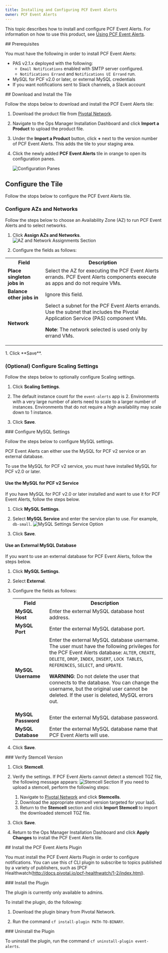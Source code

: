 ```yaml
---
title: Installing and Configuring PCF Event Alerts
owner: PCF Event Alerts
---
```


This topic describes how to install and configure PCF Event Alerts. For information on how to use this product, see [Using PCF Event Alerts](./using.html).

##<a id='prereqs'></a> Prerequisites

You must have the following in order to install PCF Event Alerts:

+ PAS v2.1.x deployed with the following:
  + `Email Notifications` enabled with SMTP server configured.
  + `Notifications Errand` and `Notifications UI Errand` run.
+ MySQL for PCF v2.0 or later, or external MySQL credentials
+ If you want notifications sent to Slack channels, a Slack account

##<a id='install'></a> Download and Install the Tile

Follow the stops below to download and install the PCF Event Alerts tile:

1. Download the product file from [Pivotal Network](https://network.pivotal.io/).

1. Navigate to the Ops Manager Installation Dashboard and click **Import a Product** to upload the product file. 

1. Under the **Import a Product** button, click **+** next to the version number of PCF Event Alerts.
This adds the tile to your staging area.

1. Click the newly added **PCF Event Alerts** tile in orange to open its configuration panes.

    ![Configuration Panes](images/config-panes.png)

## <a id="config-tile"></a> Configure the Tile

Follow the stops below to configure the PCF Event Alerts tile.

### <a id="azs"></a> Configure AZs and Networks

Follow the steps below to choose an Availability Zone (AZ) to run PCF Event Alerts and to select networks.

1. Click **Assign AZs and Networks**.
  ![AZ and Network Assignments Section](images/azs-and-network.png)

1. Configure the fields as follows:
  <table class="nice">
    <tr>
      <th>Field</th>
      <th>Description</th>
    </tr>
    <tr>
      <td><strong>Place singleton jobs in</strong></td>
      <td>Select the AZ for executing the PCF Event Alerts errands.
          PCF Event Alerts components execute as apps and do not require VMs.</td>
    </tr>
    <tr><td><strong>Balance other jobs in</strong></td>
        <td>Ignore this field.</td>
    </tr>
    <tr>
      <td><strong>Network</strong></td>
      <td>Select a subnet for the PCF Event Alerts errands.
          Use the subnet that includes the Pivotal Application Service (PAS) component VMs.
      <p class="note"><strong>Note</strong>: The network selected is used only by errand VMs.</p>
      </td>
    </tr>
  </table>
1. Click **Save**.

### <a id="event-alerts-alerting-config"></a> (Optional) Configure Scaling Settings

Follow the steps below to optionally configure Scaling settings.

1. Click **Scaling Settings**.

1. The default instance count for the `event-alerts` app is 2. Environments with a very large number of 
alerts need to scale to a larger number of instances. Environments that do not require a high availability
may scale down to 1 instance. 

1. Click **Save**. 

###<a id="mysql"></a> Configure MySQL Settings

Follow the steps below to configure MySQL settings. 

PCF Event Alerts can either use the MySQL for PCF v2 service or an external database.

To use the MySQL for PCF v2 service, you must have installed MySQL for PCF v2.0 or later. 

#### Use the MySQL for PCF v2 Service

If you have MySQL for PCF v2.0 or later installed and want to use it for PCF Event Alerts,
follow the steps below.

1. Click **MySQL Settings**.

1. Select **MySQL Service** and enter the service plan to use. For example, `db-small`.
  ![MySQL Settings Service Option](images/mysql-settings-service.png)

1. Click **Save**.

#### Use an External MySQL Database

If you want to use an external database for PCF Event Alerts, follow the steps below.

1. Click **MySQL Settings**.

1. Select **External**.

1. Configure the fields as follows:

    <table class="nice">
      <tr>
        <th>Field</th>
        <th>Description</th>
      </tr>
      <tr>
        <td><strong>MySQL Host</strong></td>
        <td>Enter the external MySQL database host address.</td>
      </tr>
      <tr>
        <td><strong>MySQL Port</strong></td>
        <td>Enter the external MySQL database port.</td>
      </tr>
      <tr>
        <td><strong>MySQL Username</strong></td>
        <td>
        Enter the external MySQL database username.<br>
        The user must have the following privileges for the PCF Event Alerts database:
        <code>ALTER</code>, <code>CREATE</code>, <code>DELETE</code>, <code>DROP</code>, <code>INDEX</code>, 
        <code>INSERT</code>, <code>LOCK TABLES</code>, <code>REFERENCES</code>, <code>SELECT</code>, and <code>UPDATE</code>.
        <p class="note warning"><strong>WARNING</strong>: Do not delete the user that connects to the database.
           You can change the username, but the original user cannot be deleted. If the user is deleted, MySQL errors out.
         </p> 
      <tr>
        <td><strong>MySQL Password</strong></td>
        <td>Enter the external MySQL database password.</td>
      </tr>
      <tr>
        <td><strong>MySQL Database</strong></td>
        <td>Enter the external MySQL database name that PCF Event Alerts will use.</td>
      </tr>
    </table>

1. Click **Save**. 

###<a id="stemcell"></a> Verify Stemcell Version

1. Click **Stemcell**.

1. Verify the settings. If PCF Event Alerts cannot detect a stemcell TGZ file, the following message appears:
    ![Stemcell Section](images/stemcell.png)
    If you need to upload a stemcell, perform the following steps:
      1. Navigate to [Pivotal Network](https://network.pivotal.io/) and click **Stemcells**.
      1. Download the appropriate stemcell version targeted for your IaaS.
      1. Return to the **Stemcell** section and click **Import Stemcell** to import the downloaded stemcell TGZ file.

1. Click **Save**.

1. Return to the Ops Manager Installation Dashboard and click **Apply Changes** to install the PCF Event Alerts tile.

##<a id="plugin"></a> Install the PCF Event Alerts Plugin

You must install the PCF Event Alerts Plugin in order to configure notifications.
You can use this cf CLI plugin to subscribe to topics published by a variety of publishers, such as [PCF Healthwatch(http://docs.pivotal.io/pcf-healthwatch/1-2/index.html).

###<a id='installing'></a> Install the Plugin

The plugin is currently only available to admins.

To install the plugin, do the following:

1. Download the plugin binary from Pivotal Network.

1. Run the command `cf install-plugin PATH-TO-BINARY`.

###<a id='uninstalling'></a> Uninstall the Plugin

To uninstall the plugin, run the command `cf uninstall-plugin event-alerts`.





